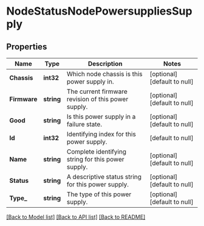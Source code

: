 # NodeStatusNodePowersuppliesSupply

## Properties
Name | Type | Description | Notes
------------ | ------------- | ------------- | -------------
**Chassis** | **int32** | Which node chassis is this power supply in. | [optional] [default to null]
**Firmware** | **string** | The current firmware revision of this power supply. | [optional] [default to null]
**Good** | **string** | Is this power supply in a failure state. | [optional] [default to null]
**Id** | **int32** | Identifying index for this power supply. | [default to null]
**Name** | **string** | Complete identifying string for this power supply. | [optional] [default to null]
**Status** | **string** | A descriptive status string for this power supply. | [optional] [default to null]
**Type_** | **string** | The type of this power supply. | [optional] [default to null]

[[Back to Model list]](../README.md#documentation-for-models) [[Back to API list]](../README.md#documentation-for-api-endpoints) [[Back to README]](../README.md)


